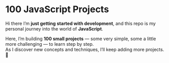 # 100 JavaScript Projects

Hi there
I’m **just getting started with development**, and this repo is my personal journey into the world of **JavaScript**.  

Here, I’m building **100 small projects** — some very simple, some a little more challenging — to learn step by step.  
As I discover new concepts and techniques, I’ll keep adding more projects. 🚀  
